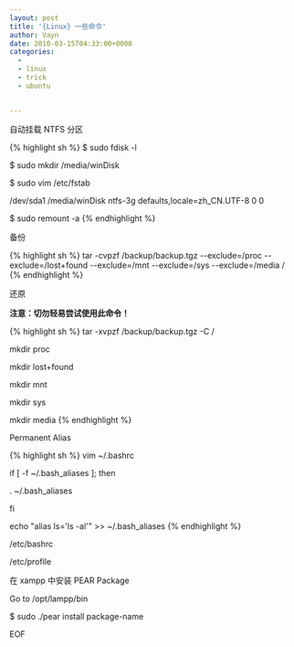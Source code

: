 ```yaml
---
layout: post
title: '{Linux} 一些命令'
author: Vayn
date: 2010-03-15T04:33:00+0000
categories:
  -
  - linux
  - trick
  - ubuntu


---
```

自动挂载 NTFS 分区

{% highlight sh %}
$ sudo fdisk -l

$ sudo mkdir /media/winDisk

$ sudo vim /etc/fstab

/dev/sda1 /media/winDisk ntfs-3g defaults,locale=zh_CN.UTF-8 0 0

$ sudo remount -a
{% endhighlight %}

备份

{% highlight sh %}
tar -cvpzf /backup/backup.tgz --exclude=/proc --exclude=/lost+found --exclude=/mnt --exclude=/sys --exclude=/media /
{% endhighlight %}

还原

__注意：切勿轻易尝试使用此命令！__

{% highlight sh %}
tar -xvpzf /backup/backup.tgz -C /

mkdir proc

mkdir lost+found

mkdir mnt

mkdir sys

mkdir media
{% endhighlight %}

Permanent Alias

{% highlight sh %}
vim ~/.bashrc

if [ -f ~/.bash_aliases ]; then

. ~/.bash_aliases

fi

echo "alias ls='ls -al'" >> ~/.bash_aliases
{% endhighlight %}

/etc/bashrc

/etc/profile

在 xampp 中安装 PEAR Package

Go to /opt/lampp/bin

$ sudo ./pear install package-name

EOF